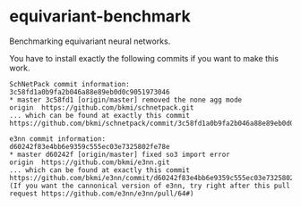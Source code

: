 # equivariant-benchmark
Benchmarking equivariant neural networks.

You have to install exactly the following commits if you want to make this work.

```
SchNetPack commit information:
3c58fd1a0b9fa2b046a88e89eb0d0c9051973046  
* master 3c58fd1 [origin/master] removed the none agg mode  
origin	https://github.com/bkmi/schnetpack.git  
... which can be found at exactly this commit https://github.com/bkmi/schnetpack/commit/3c58fd1a0b9fa2b046a88e89eb0d0c9051973046
```

```
e3nn commit information:  
d60242f83e4bb6e9359c555ec03e7325802fe78e  
* master d60242f [origin/master] fixed so3 import error  
origin	https://github.com/bkmi/e3nn.git  
... which can be found at exactly this commit https://github.com/bkmi/e3nn/commit/d60242f83e4bb6e9359c555ec03e7325802fe78e  
(If you want the cannonical version of e3nn, try right after this pull request https://github.com/e3nn/e3nn/pull/64#)
```
